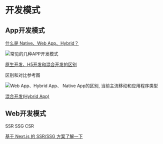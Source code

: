 # 开发模式

## App开发模式

[什么是 Native、Web App、Hybrid？](https://zhuanlan.zhihu.com/p/40705635)

![常见的几种APP开发模式](https://user-images.githubusercontent.com/17645053/190342933-40d15bf3-7c37-44f0-bdc2-cdff9e7b0571.png)

[原生开发、H5开发和混合开发的区别](https://segmentfault.com/a/1190000020146197)

区别和对比参考图

![Web App、Hybrid App、 Native App的区别, 当前主流移动和应用程序类型](https://justcode.ikeepstudying.com/wp-content/uploads/2020/09/20160818123829374.png)

[混合开发(Hybrid App)](https://juejin.cn/post/6844904136450768909)

## Web开发模式

SSR SSG CSR

[基于 Next.js 的 SSR/SSG 方案了解一下](https://www.mdnice.com/writing/406a6e3f87aa425ba36bbbeef96fd4db)
